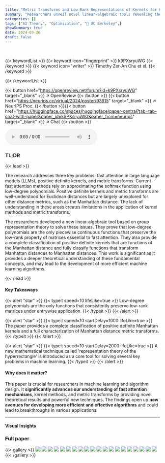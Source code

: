 ```yaml
---
title: "Metric Transforms and Low Rank Representations of Kernels for Fast Attention"
summary: "Researchers unveil novel linear-algebraic tools revealing the limits of fast attention, classifying positive definite kernels for Manhattan distance, and fully characterizing metric transforms for Man..."
categories: []
tags: ["AI Theory", "Optimization", "🏢 UC Berkeley",]
showSummary: true
date: 2024-09-26
draft: false
---
```


<br>

{{< keywordList >}}
{{< keyword icon="fingerprint" >}} k9PXsryuWG {{< /keyword >}}
{{< keyword icon="writer" >}} Timothy Zer-An Chu et el. {{< /keyword >}}
 
{{< /keywordList >}}

{{< button href="https://openreview.net/forum?id=k9PXsryuWG" target="_blank" >}}
↗ OpenReview
{{< /button >}}
{{< button href="https://neurips.cc/virtual/2024/poster/93915" target="_blank" >}}
↗ NeurIPS Proc.
{{< /button >}}{{< button href="https://huggingface.co/spaces/huggingface/paper-central?tab=tab-chat-with-paper&paper_id=k9PXsryuWG&paper_from=neurips" target="_blank" >}}
↗ Chat
{{< /button >}}



<audio controls>
    <source src="https://ai-paper-reviewer.com/k9PXsryuWG/podcast.wav" type="audio/wav">
    Your browser does not support the audio element.
</audio>


### TL;DR


{{< lead >}}

The research addresses three key problems: fast attention in large language models (LLMs), positive definite kernels, and metric transforms.  Current fast attention methods rely on approximating the softmax function using low-degree polynomials.  Positive definite kernels and metric transforms are well-understood for Euclidean distances but are largely unexplored for other distance metrics, such as the Manhattan distance. The lack of understanding in these areas creates limitations in the application of kernel methods and metric transforms.

The researchers developed a new linear-algebraic tool based on group representation theory to solve these issues. They prove that low-degree polynomials are the only piecewise continuous functions that preserve the low-rank property of matrices essential to fast attention.  They also provide a complete classification of positive definite kernels that are functions of the Manhattan distance and fully classify functions that transform Manhattan distances to Manhattan distances.  This work is significant as it provides a deeper theoretical understanding of these fundamental concepts, and may lead to the development of more efficient machine learning algorithms.

{{< /lead >}}


#### Key Takeaways

{{< alert "star" >}}
{{< typeit speed=10 lifeLike=true >}} Low-degree polynomials are the only functions that consistently preserve low-rank matrices under entrywise application. {{< /typeit >}}
{{< /alert >}}

{{< alert "star" >}}
{{< typeit speed=10 startDelay=1000 lifeLike=true >}} The paper provides a complete classification of positive definite Manhattan kernels and a full characterization of Manhattan distance metric transforms. {{< /typeit >}}
{{< /alert >}}

{{< alert "star" >}}
{{< typeit speed=10 startDelay=2000 lifeLike=true >}} A new mathematical technique called 'representation theory of the hyperrectangle' is introduced as a core tool for solving several key problems in machine learning. {{< /typeit >}}
{{< /alert >}}

#### Why does it matter?
This paper is crucial for researchers in machine learning and algorithm design.  It **significantly advances our understanding of fast attention mechanisms**, kernel methods, and metric transforms by providing novel theoretical results and powerful new techniques.  The findings open up **new avenues for developing more efficient and effective algorithms** and could lead to breakthroughs in various applications.

------
#### Visual Insights







### Full paper

{{< gallery >}}
<img src="https://ai-paper-reviewer.com/k9PXsryuWG/1.png" class="grid-w50 md:grid-w33 xl:grid-w25" />
<img src="https://ai-paper-reviewer.com/k9PXsryuWG/2.png" class="grid-w50 md:grid-w33 xl:grid-w25" />
<img src="https://ai-paper-reviewer.com/k9PXsryuWG/3.png" class="grid-w50 md:grid-w33 xl:grid-w25" />
<img src="https://ai-paper-reviewer.com/k9PXsryuWG/4.png" class="grid-w50 md:grid-w33 xl:grid-w25" />
<img src="https://ai-paper-reviewer.com/k9PXsryuWG/5.png" class="grid-w50 md:grid-w33 xl:grid-w25" />
<img src="https://ai-paper-reviewer.com/k9PXsryuWG/6.png" class="grid-w50 md:grid-w33 xl:grid-w25" />
<img src="https://ai-paper-reviewer.com/k9PXsryuWG/7.png" class="grid-w50 md:grid-w33 xl:grid-w25" />
<img src="https://ai-paper-reviewer.com/k9PXsryuWG/8.png" class="grid-w50 md:grid-w33 xl:grid-w25" />
<img src="https://ai-paper-reviewer.com/k9PXsryuWG/9.png" class="grid-w50 md:grid-w33 xl:grid-w25" />
<img src="https://ai-paper-reviewer.com/k9PXsryuWG/10.png" class="grid-w50 md:grid-w33 xl:grid-w25" />
<img src="https://ai-paper-reviewer.com/k9PXsryuWG/11.png" class="grid-w50 md:grid-w33 xl:grid-w25" />
<img src="https://ai-paper-reviewer.com/k9PXsryuWG/12.png" class="grid-w50 md:grid-w33 xl:grid-w25" />
<img src="https://ai-paper-reviewer.com/k9PXsryuWG/13.png" class="grid-w50 md:grid-w33 xl:grid-w25" />
<img src="https://ai-paper-reviewer.com/k9PXsryuWG/14.png" class="grid-w50 md:grid-w33 xl:grid-w25" />
<img src="https://ai-paper-reviewer.com/k9PXsryuWG/15.png" class="grid-w50 md:grid-w33 xl:grid-w25" />
<img src="https://ai-paper-reviewer.com/k9PXsryuWG/16.png" class="grid-w50 md:grid-w33 xl:grid-w25" />
<img src="https://ai-paper-reviewer.com/k9PXsryuWG/17.png" class="grid-w50 md:grid-w33 xl:grid-w25" />
<img src="https://ai-paper-reviewer.com/k9PXsryuWG/18.png" class="grid-w50 md:grid-w33 xl:grid-w25" />
<img src="https://ai-paper-reviewer.com/k9PXsryuWG/19.png" class="grid-w50 md:grid-w33 xl:grid-w25" />
<img src="https://ai-paper-reviewer.com/k9PXsryuWG/20.png" class="grid-w50 md:grid-w33 xl:grid-w25" />
{{< /gallery >}}
